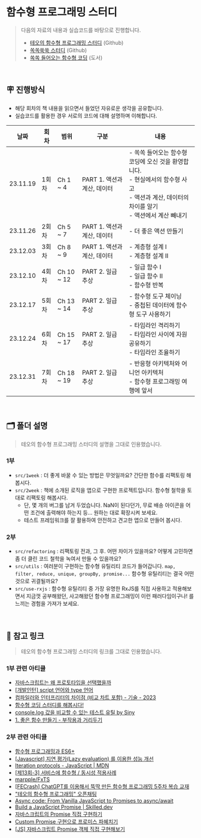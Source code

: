 # 함수형 프로그래밍 스터디

> 다음의 자료의 내용과 실습코드를 바탕으로 진행합니다.
> - [테오의 함수형 프로그래밍 스터디](https://github.com/pagers-org/FunctionalProgramming) (Github)
> - [쏙쏙쑥쑥 스터디](https://github.com/function-and-mountain/functional-coding-nutshell) (Github)
> - [쏙쏙 들어오는 함수형 코딩](https://www.yes24.com/Product/Goods/108748841) (도서)

<br />

## 🪧 진행방식

- 해당 회차의 책 내용을 읽으면서 들었던 자유로운 생각을 공유합니다.
- 실습코드를 활용한 경우 서로의 코드에 대해 설명하며 이해합니다.

|날짜|회차|범위|구분|내용|
|---|------|---|---|---|
|23.11.19|1회차|Ch 1 ~ 4|PART 1. 액션과 계산, 데이터|- 쏙쏙 들어오는 함수형 코딩에 오신 것을 환영합니다.<br />- 현실에서의 함수형 사고<br/>- 액션과 계산, 데이터의 차이를 알기<br />- 액션에서 계산 빼내기|
|23.11.26|2회차|Ch 5 ~ 7|PART 1. 액션과 계산, 데이터|- 더 좋은 액션 만들기|
|23.12.03|3회차|Ch 8 ~ 9|PART 1. 액션과 계산, 데이터|- 계층형 설계 I<br />- 계층형 설계 II|
|23.12.10|4회차|Ch 10 ~ 12|PART 2. 일급 추상|- 일급 함수 I<br />- 일급 함수 II<br />- 함수형 반복|
|23.12.17|5회차|Ch 13 ~ 14|PART 2. 일급 추상|- 함수형 도구 체이닝<br />- 중첩된 데이터에 함수형 도구 사용하기|
|23.12.24|6회차|Ch 15 ~ 17|PART 2. 일급 추상|- 타임라인 격리하기<br />- 타임라인 사이에 자원 공유하기<br />- 타임라인 조율하기|
|23.12.31|7회차|Ch 18 ~ 19|PART 2. 일급 추상|- 반응형 아키텍처와 어니언 아키텍처<br />- 함수형 프로그래밍 여행에 앞서|

<br />

## 🗂️ 폴더 설명

> 테오의 함수형 프로그래밍 스터디의 설명을 그대로 인용했습니다.

### 1부
- `src/1week` : 더 좋게 바꿀 수 있는 방법은 무엇일까요? 간단한 함수를 리팩토링 해봅시다.
- `src/2week` : 책에 소개된 로직을 앱으로 구현한 프로젝트입니다. 함수형 철학을 토대로 리팩토링 해봅시다.
  - 단, 몇 개의 버그를 남겨 두었습니다. NaN이 된다던가, 무료 배송 아이콘을 어떤 조건에 출력해야 하는지 등... 원하는 대로 확장시켜 보세요.
  - 테스트 프레임워크를 잘 활용하여 안전하고 견고한 앱으로 만들어 봅시다.

### 2부
- `src/refactoring` : 리팩토링 전과, 그 후. 어떤 차이가 있을까요? 어떻게 고민하면 좀 더 클린 코드 철학을 녹여서 만들 수 있을까요?
- `src/utils` : 여러분이 구현하는 함수형 유틸리티 코드가 들어갑니다. `map, filter, reduce, unique, groupBy, promise...` 함수형 유틸리티는 결국 어떤 것으로 귀결될까요?
- `src/use-rxjs` : 함수형 유틸리티 중 가장 유명한 RxJS를 직접 사용하고 적용해보면서 지금껏 공부해왔던, 사고해왔던 함수형 프로그래밍이 이런 패러다임이구나! 를 느끼는 경험을 가져가 보세요.

<br />

## 🔗 참고 링크
> 테오의 함수형 프로그래밍 스터디의 링크를 그대로 인용했습니다.

### 1부 관련 아티클
- [자바스크립트는 왜 프로토타입을 선택했을까](https://medium.com/@limsungmook/%EC%9E%90%EB%B0%94%EC%8A%A4%ED%81%AC%EB%A6%BD%ED%8A%B8%EB%8A%94-%EC%99%9C-%ED%94%84%EB%A1%9C%ED%86%A0%ED%83%80%EC%9E%85%EC%9D%84-%EC%84%A0%ED%83%9D%ED%96%88%EC%9D%84%EA%B9%8C-997f985adb42)
- [[개발인턴] script 언어와 type 언어](https://blog.barogo.io/%EA%B0%9C%EB%B0%9C%EC%9D%B8%ED%84%B4-script-%EC%96%B8%EC%96%B4%EC%99%80-type%EC%96%B8%EC%96%B4-96e037b35de0)
- [컴파일러와 인터프리터의 차이점 (비교 차트 포함) - 기술 - 2023](https://ko.surveillancepackages.com/difference-between-compiler-and-interpreter-2a62)
- [함수형 코딩 스터디를 해봅시다!](https://velog.io/@teo/functional-programming-study)
- [console.log 값을 비교할 수 있는 테스트 유틸 by Siny](https://github.com/solmin0302/FunctionalProgramming/pull/2/files#diff-b393fca7fe777ecd1f46de50b82777ae2402dc20a609c6ad4afe7744f8e350d2)
- [1. 좋은 함수 만들기 - 부작용과 거리두기](https://jojoldu.tistory.com/697)

### 2부 관련 아티클
- [함수형 프로그래밍과 ES6+](https://www.youtube.com/watch?v=4sO0aWTd3yc)
- [[Javascript] 지연 평가(Lazy evaluation) 를 이용한 성능 개선](https://armadillo-dev.github.io/javascript/whit-is-lazy-evaluation/)
- [Iteration protocols - JavaScript | MDN](https://developer.mozilla.org/ko/docs/Web/JavaScript/Reference/Iteration_protocols)
- [[제13회-3] 서비스에 함수형 / 동시성 적용사례](https://youtu.be/Y8d5P9M51xs)
- [marpple/FxTS](https://github.com/marpple/FxTS)
- [[FECrash] ChatGPT를 이용해서 뚝딱 만든 함수형 프로그래밍 5주차 복습 교재](https://velog.io/@teo/FECrash-ChatGPT%EB%A5%BC-%EC%9D%B4%EC%9A%A9%ED%95%B4%EC%84%[…]%B0%8D-5%EC%A3%BC%EC%B0%A8-%EB%B3%B5%EC%8A%B5-%EA%B5%90%EC%9E%AC)
- ["테오의 함수형 프로그래밍" 오픈채팅](https://open.kakao.com/o/gtb5620e)
- [Async code: From Vanilla JavaScript to Promises to async/await](https://medium.com/@linlinghao/async-code-from-vanilla-javascript-to-promises-to-async-await-fc440d9818dd)
- [Build a JavaScript Promise | Skilled.dev](https://skilled.dev/course/build-a-javascript-promise)
- [자바스크립트의 Promise 직접 구현하기](https://blog.hyunmin.dev/14)
- [Custom Promise 구현으로 프로미스 파혜치기](https://p-iknow.netlify.app/js/custom-promise)
- [[JS] 자바스크립트 Promise 객체 직접 구현해보기](https://velog.io/@turtle601/JS-%EC%9E%90%EB%B0%94%EC%8A%A4%ED%81%AC%EB%A6%BD%ED%8A%B8-Promise-%EA%B0%9D%EC%B2%B4-%EC%A7%81%EC%A0%91-%EA%B5%AC%ED%98%84%ED%95%B4%EB%B3%B4%EA%B8%B0)
